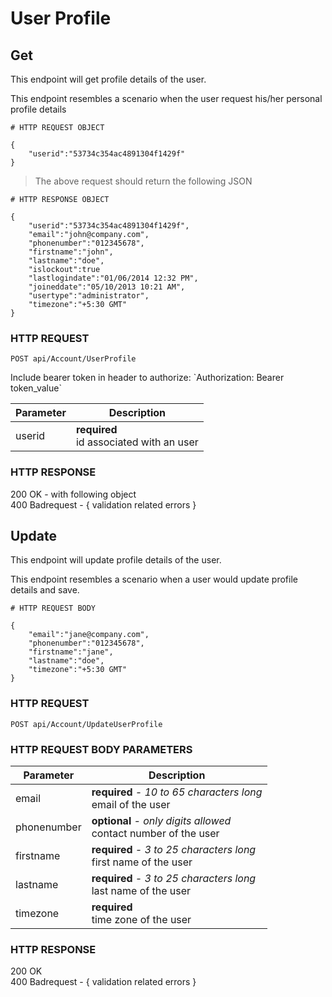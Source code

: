 # User Profile

## Get

This endpoint will get profile details of the user.

This endpoint resembles a scenario when the user request his/her personal profile details

```shell
# HTTP REQUEST OBJECT

{
	"userid":"53734c354ac4891304f1429f"
}
```

> The above request should return the following JSON

```shell
# HTTP RESPONSE OBJECT

{
	"userid":"53734c354ac4891304f1429f", 
	"email":"john@company.com", 
	"phonenumber":"012345678", 
	"firstname":"john", 
	"lastname":"doe", 
	"islockout":true 
	"lastlogindate":"01/06/2014 12:32 PM", 
	"joineddate":"05/10/2013 10:21 AM", 
	"usertype":"administrator", 
	"timezone":"+5:30 GMT" 
}
```

### HTTP REQUEST

`POST api/Account/UserProfile`

<aside class="notice">
Include bearer token in header to authorize: `Authorization: Bearer token_value`
</aside>

Parameter | Description 
-------------- | -------------- 
userid | **required** <br> id associated with an user

### HTTP RESPONSE

<aside class="success">
200 OK - with following object
</aside>

<aside class="warning">
400 Badrequest - { validation related errors }
</aside>

## Update

This endpoint will update profile details of the user.

This endpoint resembles a scenario when a user would update profile details and save.

```shell
# HTTP REQUEST BODY

{
	"email":"jane@company.com", 
	"phonenumber":"012345678", 
	"firstname":"jane", 
	"lastname":"doe",
	"timezone":"+5:30 GMT" 
}
```

### HTTP REQUEST

`POST api/Account/UpdateUserProfile`

### HTTP REQUEST BODY PARAMETERS

Parameter | Description 
-------------- | -------------- 
email | **required** <i>- 10 to 65 characters long</i> <br> email of the user
phonenumber | **optional** <i>- only digits allowed</i> <br> contact number of the user
firstname | **required** <i>- 3 to 25 characters long</i> <br> first name of the user
lastname  | **required** <i>- 3 to 25 characters long</i> <br> last name of the user
timezone | **required** <br> time zone of the user

### HTTP RESPONSE

<aside class="success">
200 OK
</aside>

<aside class="warning">
400 Badrequest - { validation related errors }
</aside>